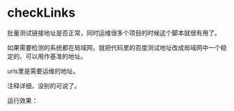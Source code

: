 # checkLinks

批量测试链接地址是否正常，同时运维很多个项目的时候这个脚本就很有用了。

如果需要检测的系统都在局域网，就把代码里的百度测试地址改成局域网中一个稳定的、可以用作基准的地址。

urls里是需要运维的地址。

注释详细，没别的可说了。

运行效果：
